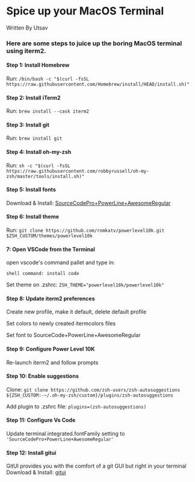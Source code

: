 # Spice up your MacOS Terminal

Written By Utsav

### Here are some steps to juice up the boring MacOS terminal using iterm2.

#### Step 1: Install Homebrew
Run: `/bin/bash -c "$(curl -fsSL https://raw.githubusercontent.com/Homebrew/install/HEAD/install.sh)"`

#### Step 2: Install iTerm2
Run: `brew install --cask iterm2`

#### Step 3: Install git
Run: `brew install git`

#### Step 4: Install oh-my-zsh
Run: `sh -c "$(curl -fsSL https://raw.githubusercontent.com/robbyrussell/oh-my-zsh/master/tools/install.sh)"`

#### Step 5: Install fonts
Download & Install: [SourceCodePro+PowerLine+AwesomeRegular](https://github.com/Falkor/dotfiles/blob/master/fonts/SourceCodePro%2BPowerline%2BAwesome%2BRegular.ttf)

#### Step 6: Install theme
Run: `git clone https://github.com/romkatv/powerlevel10k.git $ZSH_CUSTOM/themes/powerlevel10k`

#### 7: Open VSCode from the Terminal
open vscode's command pallet and type in:

`shell command: install code`

Set theme on .zshrc: `ZSH_THEME="powerlevel10k/powerlevel10k"`

#### Step 8: Update iterm2 preferences
Create new profile, make it default, delete default profile

Set colors to newly created itermcolors files

Set font to SourceCode+PowerLine+AwesomeRegular

#### Step 9: Configure Power Level 10K
Re-launch iterm2 and follow prompts

#### Step 10: Enable suggestions
Clone: `git clone https://github.com/zsh-users/zsh-autosuggestions ${ZSH_CUSTOM:-~/.oh-my-zsh/custom}/plugins/zsh-autosuggestions`

Add plugin to .zshrc file: `plugins=(zsh-autosuggestions)`

#### Step 11: Configure Vs Code
Update terminal.integrated.fontFamily setting to 
`'SourceCodePro+PowerLine+AwesomeRegular'`

#### Step 12: Install gitui
GitUI provides you with the comfort of a git GUI but right in your terminal
Download & Install: [gitui](https://github.com/extrawurst/gitui)


